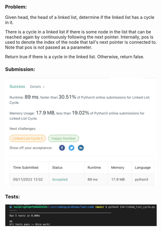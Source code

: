 ### Problem:
Given head, the head of a linked list, determine if the linked list has a cycle in it.

There is a cycle in a linked list if there is some node in the list that can be reached again by continuously following the next pointer. Internally, pos is used to denote the index of the node that tail's next pointer is connected to. Note that pos is not passed as a parameter.

Return true if there is a cycle in the linked list. Otherwise, return false.

### Submission:<br>
<img src="llist_photos/114-linked_list_cycle_2022-05-11.png" width=500>

### Tests:<br>
<img src="llist_photos/114-linked_list_cycle_tests_passed.png" width=500>